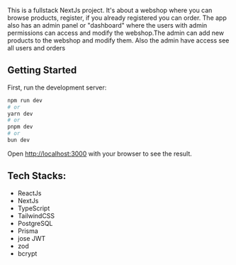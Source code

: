 This is a fullstack NextJs project. It's about a webshop where you can browse products, register, if you already registered you can order. The app also has an admin panel or "dashboard" where the users with admin permissions can access and modify the webshop.The admin can add new products to the webshop and modify them. Also the admin have access see all users and orders

## Getting Started

First, run the development server:

```bash
npm run dev
# or
yarn dev
# or
pnpm dev
# or
bun dev
```

Open [http://localhost:3000](http://localhost:3000) with your browser to see the result.

## Tech Stacks:

- ReactJs
- NextJs
- TypeScript
- TailwindCSS
- PostgreSQL
- Prisma
- jose JWT
- zod
- bcrypt
